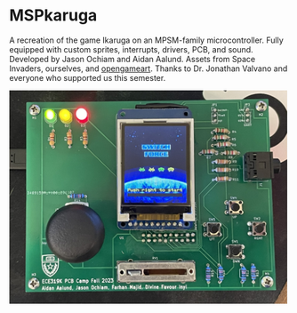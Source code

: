 # MSPkaruga
A recreation of the game Ikaruga on an MPSM-family microcontroller. Fully equipped with custom sprites, interrupts, drivers, PCB, and sound.
Developed by Jason Ochiam and Aidan Aalund. Assets from Space Invaders, ourselves, and [opengameart](https://opengameart.org/). Thanks to Dr. Jonathan Valvano and everyone who supported us this semester.

<img src="https://github.com/jasonochiam/MSPkaruga/blob/main/ECE319K_Lab9/images/titlescreen.jpeg" alt="Title screen of our game!" width="500"/>

